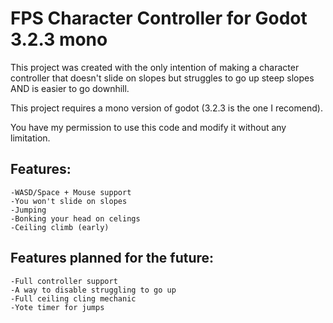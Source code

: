 # FPS Character Controller  for Godot 3.2.3 mono
This project was created with the only intention of making a character controller that doesn't slide on slopes but struggles to go up steep slopes AND is easier to go downhill.

This project requires a mono version of godot (3.2.3 is the one I recomend).

You have my permission to use this code and modify it without any limitation.

## Features:

    -WASD/Space + Mouse support
    -You won't slide on slopes
    -Jumping
    -Bonking your head on celings
    -Ceiling climb (early)

## Features planned for the future:

    -Full controller support
    -A way to disable struggling to go up
    -Full ceiling cling mechanic
    -Yote timer for jumps